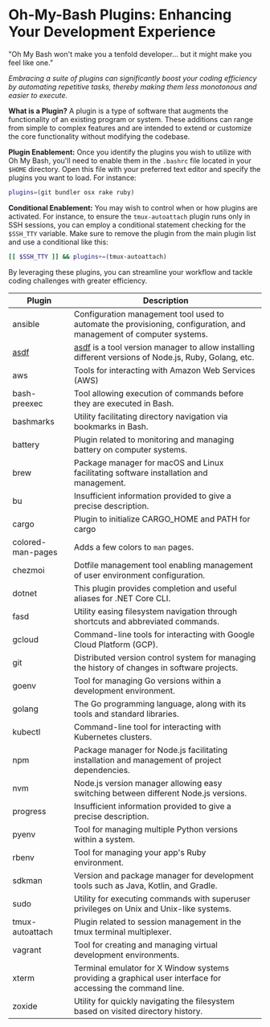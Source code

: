 # Oh-My-Bash Plugins: Enhancing Your Development Experience

"Oh My Bash won't make you a tenfold developer... but it might make you feel like one."

_Embracing a suite of plugins can significantly boost your coding efficiency by automating repetitive tasks, thereby making them less monotonous and easier to execute._

**What is a Plugin?**
A plugin is a type of software that augments the functionality of an existing program or system. These additions can range from simple to complex features and are intended to extend or customize the core functionality without modifying the codebase.

**Plugin Enablement:**
Once you identify the plugins you wish to utilize with Oh My Bash, you'll need to enable them in the `.bashrc` file located in your `$HOME` directory. Open this file with your preferred text editor and specify the plugins you want to load. For instance:

```bash
plugins=(git bundler osx rake ruby)
```

**Conditional Enablement:**
You may wish to control when or how plugins are activated. For instance, to ensure the `tmux-autoattach` plugin runs only in SSH sessions, you can employ a conditional statement checking for the `$SSH_TTY` variable. Make sure to remove the plugin from the main plugin list and use a conditional like this:

```bash
[[ $SSH_TTY ]] && plugins+=(tmux-autoattach)
```

By leveraging these plugins, you can streamline your workflow and tackle coding challenges with greater efficiency.

| Plugin            | Description                                                                                                                 |
|-------------------|-----------------------------------------------------------------------------------------------------------------------------|
| ansible           | Configuration management tool used to automate the provisioning, configuration, and management of computer systems.         |
| [asdf](asdf)      | [asdf](https://asdf-vm.com) is a tool version manager to allow installing different versions of Node.js, Ruby, Golang, etc. |
| aws               | Tools for interacting with Amazon Web Services (AWS)                                                                        |
| bash-preexec      | Tool allowing execution of commands before they are executed in Bash.                                                       |
| bashmarks         | Utility facilitating directory navigation via bookmarks in Bash.                                                            |
| battery           | Plugin related to monitoring and managing battery on computer systems.                                                      |
| brew              | Package manager for macOS and Linux facilitating software installation and management.                                      |
| bu                | Insufficient information provided to give a precise description.                                                            |
| cargo             | Plugin to initialize CARGO_HOME and PATH for cargo                                                                          |
| colored-man-pages | Adds a few colors to `man` pages.                                                                                           |
| chezmoi           | Dotfile management tool enabling management of user environment configuration.                                              |
| dotnet            | This plugin provides completion and useful aliases for .NET Core CLI.                                                       |
| fasd              | Utility easing filesystem navigation through shortcuts and abbreviated commands.                                            |
| gcloud            | Command-line tools for interacting with Google Cloud Platform (GCP).                                                        |
| git               | Distributed version control system for managing the history of changes in software projects.                                |
| goenv             | Tool for managing Go versions within a development environment.                                                             |
| golang            | The Go programming language, along with its tools and standard libraries.                                                   |
| kubectl           | Command-line tool for interacting with Kubernetes clusters.                                                                 |
| npm               | Package manager for Node.js facilitating installation and management of project dependencies.                               |
| nvm               | Node.js version manager allowing easy switching between different Node.js versions.                                         |
| progress          | Insufficient information provided to give a precise description.                                                            |
| pyenv             | Tool for managing multiple Python versions within a system.                                                                 |
| rbenv             | Tool for managing your app's Ruby environment.                                                                              |
| sdkman            | Version and package manager for development tools such as Java, Kotlin, and Gradle.                                         |
| sudo              | Utility for executing commands with superuser privileges on Unix and Unix-like systems.                                     |
| tmux-autoattach   | Plugin related to session management in the tmux terminal multiplexer.                                                      |
| vagrant           | Tool for creating and managing virtual development environments.                                                            |
| xterm             | Terminal emulator for X Window systems providing a graphical user interface for accessing the command line.                 |
| zoxide            | Utility for quickly navigating the filesystem based on visited directory history.                                           |
